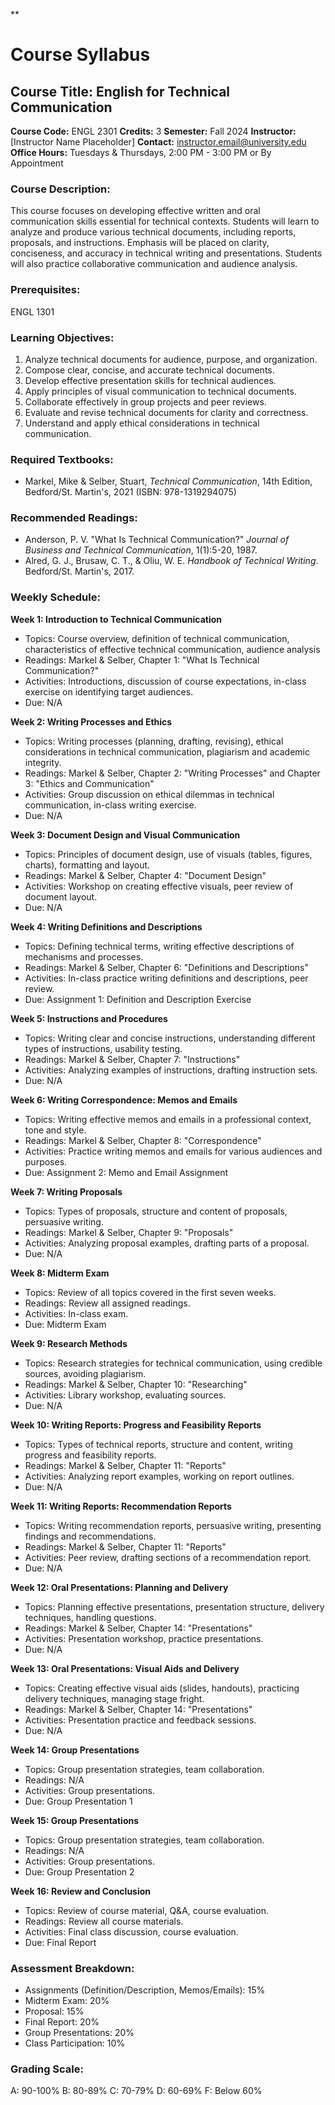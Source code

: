 **
# Course Syllabus
## Course Title: English for Technical Communication
**Course Code:** ENGL 2301
**Credits:** 3
**Semester:** Fall 2024
**Instructor:** [Instructor Name Placeholder]
**Contact:** instructor.email@university.edu
**Office Hours:** Tuesdays & Thursdays, 2:00 PM - 3:00 PM or By Appointment

### Course Description:
This course focuses on developing effective written and oral communication skills essential for technical contexts. Students will learn to analyze and produce various technical documents, including reports, proposals, and instructions. Emphasis will be placed on clarity, conciseness, and accuracy in technical writing and presentations. Students will also practice collaborative communication and audience analysis.

### Prerequisites:
ENGL 1301

### Learning Objectives:
1.  Analyze technical documents for audience, purpose, and organization.
2.  Compose clear, concise, and accurate technical documents.
3.  Develop effective presentation skills for technical audiences.
4.  Apply principles of visual communication to technical documents.
5.  Collaborate effectively in group projects and peer reviews.
6.  Evaluate and revise technical documents for clarity and correctness.
7.  Understand and apply ethical considerations in technical communication.

### Required Textbooks:
-   Markel, Mike & Selber, Stuart, *Technical Communication*, 14th Edition, Bedford/St. Martin's, 2021 (ISBN: 978-1319294075)

### Recommended Readings:
-   Anderson, P. V. "What Is Technical Communication?" *Journal of Business and Technical Communication*, 1(1):5-20, 1987.
-   Alred, G. J., Brusaw, C. T., & Oliu, W. E. *Handbook of Technical Writing*. Bedford/St. Martin's, 2017.

### Weekly Schedule:
**Week 1: Introduction to Technical Communication**
-   Topics: Course overview, definition of technical communication, characteristics of effective technical communication, audience analysis
-   Readings: Markel & Selber, Chapter 1: "What Is Technical Communication?"
-   Activities: Introductions, discussion of course expectations, in-class exercise on identifying target audiences.
-   Due: N/A

**Week 2: Writing Processes and Ethics**
-   Topics: Writing processes (planning, drafting, revising), ethical considerations in technical communication, plagiarism and academic integrity.
-   Readings: Markel & Selber, Chapter 2: "Writing Processes" and Chapter 3: "Ethics and Communication"
-   Activities: Group discussion on ethical dilemmas in technical communication, in-class writing exercise.
-   Due: N/A

**Week 3: Document Design and Visual Communication**
-   Topics: Principles of document design, use of visuals (tables, figures, charts), formatting and layout.
-   Readings: Markel & Selber, Chapter 4: "Document Design"
-   Activities: Workshop on creating effective visuals, peer review of document layout.
-   Due: N/A

**Week 4: Writing Definitions and Descriptions**
-   Topics: Defining technical terms, writing effective descriptions of mechanisms and processes.
-   Readings: Markel & Selber, Chapter 6: "Definitions and Descriptions"
-   Activities: In-class practice writing definitions and descriptions, peer review.
-   Due: Assignment 1: Definition and Description Exercise

**Week 5: Instructions and Procedures**
-   Topics: Writing clear and concise instructions, understanding different types of instructions, usability testing.
-   Readings: Markel & Selber, Chapter 7: "Instructions"
-   Activities: Analyzing examples of instructions, drafting instruction sets.
-   Due: N/A

**Week 6: Writing Correspondence: Memos and Emails**
-   Topics: Writing effective memos and emails in a professional context, tone and style.
-   Readings: Markel & Selber, Chapter 8: "Correspondence"
-   Activities: Practice writing memos and emails for various audiences and purposes.
-   Due: Assignment 2: Memo and Email Assignment

**Week 7: Writing Proposals**
-   Topics: Types of proposals, structure and content of proposals, persuasive writing.
-   Readings: Markel & Selber, Chapter 9: "Proposals"
-   Activities: Analyzing proposal examples, drafting parts of a proposal.
-   Due: N/A

**Week 8: Midterm Exam**
-   Topics: Review of all topics covered in the first seven weeks.
-   Readings: Review all assigned readings.
-   Activities: In-class exam.
-   Due: Midterm Exam

**Week 9: Research Methods**
-   Topics: Research strategies for technical communication, using credible sources, avoiding plagiarism.
-   Readings: Markel & Selber, Chapter 10: "Researching"
-   Activities: Library workshop, evaluating sources.
-   Due: N/A

**Week 10: Writing Reports: Progress and Feasibility Reports**
-   Topics: Types of technical reports, structure and content, writing progress and feasibility reports.
-   Readings: Markel & Selber, Chapter 11: "Reports"
-   Activities: Analyzing report examples, working on report outlines.
-   Due: N/A

**Week 11: Writing Reports: Recommendation Reports**
-   Topics: Writing recommendation reports, persuasive writing, presenting findings and recommendations.
-   Readings: Markel & Selber, Chapter 11: "Reports"
-   Activities: Peer review, drafting sections of a recommendation report.
-   Due: N/A

**Week 12: Oral Presentations: Planning and Delivery**
-   Topics: Planning effective presentations, presentation structure, delivery techniques, handling questions.
-   Readings: Markel & Selber, Chapter 14: "Presentations"
-   Activities: Presentation workshop, practice presentations.
-   Due: N/A

**Week 13: Oral Presentations: Visual Aids and Delivery**
-   Topics: Creating effective visual aids (slides, handouts), practicing delivery techniques, managing stage fright.
-   Readings: Markel & Selber, Chapter 14: "Presentations"
-   Activities: Presentation practice and feedback sessions.
-   Due: N/A

**Week 14: Group Presentations**
-   Topics: Group presentation strategies, team collaboration.
-   Readings: N/A
-   Activities: Group presentations.
-   Due: Group Presentation 1

**Week 15: Group Presentations**
-   Topics: Group presentation strategies, team collaboration.
-   Readings: N/A
-   Activities: Group presentations.
-   Due: Group Presentation 2

**Week 16: Review and Conclusion**
-   Topics: Review of course material, Q&A, course evaluation.
-   Readings: Review all course materials.
-   Activities: Final class discussion, course evaluation.
-   Due: Final Report

### Assessment Breakdown:
*   Assignments (Definition/Description, Memos/Emails): 15%
*   Midterm Exam: 20%
*   Proposal: 15%
*   Final Report: 20%
*   Group Presentations: 20%
*   Class Participation: 10%

### Grading Scale:
A: 90-100%
B: 80-89%
C: 70-79%
D: 60-69%
F: Below 60%